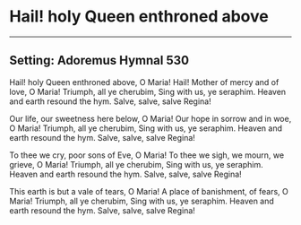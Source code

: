 # Hail! holy Queen enthroned above

***

## Setting: Adoremus Hymnal 530

Hail! holy Queen enthroned above,
O Maria!
Hail! Mother of mercy and of love,
O Maria!
Triumph, all ye cherubim,
Sing with us, ye seraphim.
Heaven and earth resound the hym.
Salve, salve, salve Regina!

Our life, our sweetness here below,
O Maria!
Our hope in sorrow and in woe,
O Maria!
Triumph, all ye cherubim,
Sing with us, ye seraphim.
Heaven and earth resound the hym.
Salve, salve, salve Regina!

To thee we cry, poor sons of Eve,
O Maria!
To thee we sigh, we mourn, we grieve,
O Maria!
Triumph, all ye cherubim,
Sing with us, ye seraphim.
Heaven and earth resound the hym.
Salve, salve, salve Regina!

This earth is but a vale of tears,
O Maria!
A place of banishment, of fears,
O Maria!
Triumph, all ye cherubim,
Sing with us, ye seraphim.
Heaven and earth resound the hym.
Salve, salve, salve Regina!